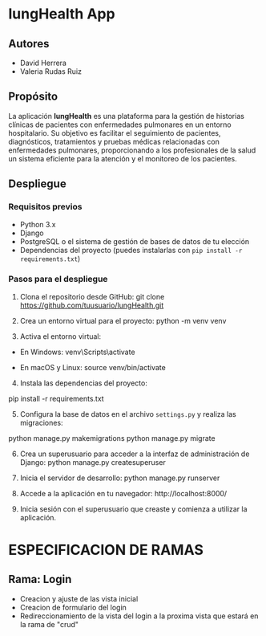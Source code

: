 # lungHealth App

## Autores
- David Herrera
- Valeria Rudas Ruiz

## Propósito
La aplicación **lungHealth** es una plataforma para la gestión de historias clínicas de pacientes con enfermedades pulmonares en un entorno hospitalario. Su objetivo es facilitar el seguimiento de pacientes, diagnósticos, tratamientos y pruebas médicas relacionadas con enfermedades pulmonares, proporcionando a los profesionales de la salud un sistema eficiente para la atención y el monitoreo de los pacientes.

## Despliegue

### Requisitos previos
- Python 3.x
- Django
- PostgreSQL o el sistema de gestión de bases de datos de tu elección
- Dependencias del proyecto (puedes instalarlas con `pip install -r requirements.txt`)

### Pasos para el despliegue

1. Clona el repositorio desde GitHub:
git clone https://github.com/tuusuario/lungHealth.git


2. Crea un entorno virtual para el proyecto:
python -m venv venv


3. Activa el entorno virtual:
- En Windows:
venv\Scripts\activate

- En macOS y Linux:
source venv/bin/activate


4. Instala las dependencias del proyecto:

pip install -r requirements.txt


5. Configura la base de datos en el archivo `settings.py` y realiza las migraciones:

python manage.py makemigrations
python manage.py migrate


6. Crea un superusuario para acceder a la interfaz de administración de Django:
python manage.py createsuperuser


7. Inicia el servidor de desarrollo:
python manage.py runserver


8. Accede a la aplicación en tu navegador: http://localhost:8000/


9. Inicia sesión con el superusuario que creaste y comienza a utilizar la aplicación.


# ESPECIFICACION DE RAMAS

## Rama: Login
- Creacion y ajuste de las vista inicial
- Creacion de formulario del login
- Redireccionamiento de la vista del login a la proxima vista que estará en la rama de "crud"

